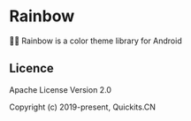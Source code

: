 # Rainbow

🏳️‍🌈 Rainbow is a color theme library for Android

## Licence

Apache License Version 2.0

Copyright (c) 2019-present, Quickits.CN
